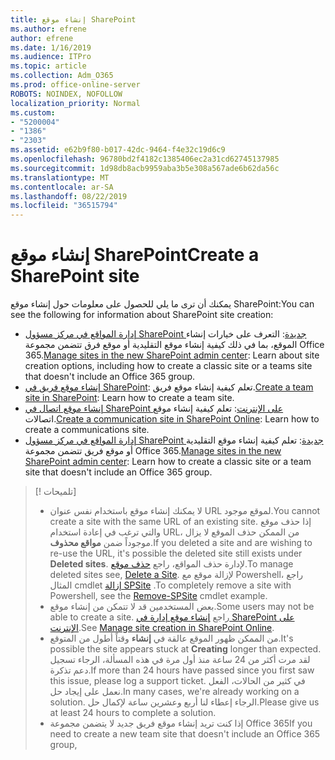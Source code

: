```yaml
---
title: إنشاء موقع SharePoint
ms.author: efrene
author: efrene
ms.date: 1/16/2019
ms.audience: ITPro
ms.topic: article
ms.collection: Adm_O365
ms.prod: office-online-server
ROBOTS: NOINDEX, NOFOLLOW
localization_priority: Normal
ms.custom:
- "5200004"
- "1386"
- "2303"
ms.assetid: e62b9f80-b017-42dc-9464-f4e32c19d6c9
ms.openlocfilehash: 96780bd2f4182c1385406ec2a31cd62745137985
ms.sourcegitcommit: 1d98db8acb9959aba3b5e308a567ade6b62da56c
ms.translationtype: MT
ms.contentlocale: ar-SA
ms.lasthandoff: 08/22/2019
ms.locfileid: "36515794"
---
```

# <a name="create-a-sharepoint-site"></a><span data-ttu-id="f07a9-102">إنشاء موقع SharePoint</span><span class="sxs-lookup"><span data-stu-id="f07a9-102">Create a SharePoint site</span></span>

<span data-ttu-id="f07a9-103">يمكنك أن ترى ما يلي للحصول على معلومات حول إنشاء موقع SharePoint:</span><span class="sxs-lookup"><span data-stu-id="f07a9-103">You can see the following for information about SharePoint site creation:</span></span>
- <span data-ttu-id="f07a9-104">[إدارة المواقع في مركز مسؤول SharePoint جديدة](https://docs.microsoft.com/sharepoint/manage-site-creation): التعرف على خيارات إنشاء الموقع، بما في ذلك كيفية إنشاء موقع التقليدية أو موقع فرق تتضمن مجموعة Office 365.</span><span class="sxs-lookup"><span data-stu-id="f07a9-104">[Manage sites in the new SharePoint admin center](https://docs.microsoft.com/sharepoint/manage-site-creation): Learn about site creation options, including how to create a classic site or a teams site that doesn't include an Office 365 group.</span></span>
- <span data-ttu-id="f07a9-105">[إنشاء موقع فريق في SharePoint](https://support.office.com/article/create-a-team-site-in-sharepoint-ef10c1e7-15f3-42a3-98aa-b5972711777d?ui=en-US&amp;rs=en-US&amp;ad=US): تعلم كيفية إنشاء موقع فريق.</span><span class="sxs-lookup"><span data-stu-id="f07a9-105">[Create a team site in SharePoint](https://support.office.com/article/create-a-team-site-in-sharepoint-ef10c1e7-15f3-42a3-98aa-b5972711777d?ui=en-US&amp;rs=en-US&amp;ad=US): Learn how to create a team site.</span></span>
- <span data-ttu-id="f07a9-106">[إنشاء موقع اتصال في SharePoint على الإنترنت](https://support.office.com/article/7fb44b20-a72f-4d2c-9173-fc8f59ba50eb): تعلم كيفية إنشاء موقع اتصالات.</span><span class="sxs-lookup"><span data-stu-id="f07a9-106">[Create a communication site in SharePoint Online](https://support.office.com/article/7fb44b20-a72f-4d2c-9173-fc8f59ba50eb): Learn how to create a communications site.</span></span>
- <span data-ttu-id="f07a9-107">[إدارة المواقع في مركز مسؤول SharePoint جديدة](https://docs.microsoft.com/sharepoint/manage-sites-in-new-admin-center#create-a-site): تعلم كيفية إنشاء موقع التقليدية أو موقع فريق تتضمن مجموعة Office 365.</span><span class="sxs-lookup"><span data-stu-id="f07a9-107">[Manage sites in the new SharePoint admin center](https://docs.microsoft.com/sharepoint/manage-sites-in-new-admin-center#create-a-site):  Learn how to create a classic site or a team site that doesn't include an Office 365 group.</span></span>


  
> [! تلميحات]
> - <span data-ttu-id="f07a9-109">لا يمكنك إنشاء موقع باستخدام نفس عنوان URL لموقع موجود.</span><span class="sxs-lookup"><span data-stu-id="f07a9-109">You cannot create a site with the same URL of an existing site.</span></span> <span data-ttu-id="f07a9-110">إذا حذف موقع والتي ترغب في إعادة استخدام URL، من الممكن حذف الموقع لا يزال موجوداً ضمن **مواقع محذوف**.</span><span class="sxs-lookup"><span data-stu-id="f07a9-110">If you deleted a site and are wishing to re-use the URL, it's possible the deleted site still exists under **Deleted sites**.</span></span> <span data-ttu-id="f07a9-111">لإدارة حذف المواقع، راجع [حذف موقع](https://docs.microsoft.com/sharepoint/manage-sites-in-new-admin-center#delete-a-site).</span><span class="sxs-lookup"><span data-stu-id="f07a9-111">To manage deleted sites see, [Delete a Site](https://docs.microsoft.com/sharepoint/manage-sites-in-new-admin-center#delete-a-site).</span></span> <span data-ttu-id="f07a9-112">لإزالة موقع مع Powershell، راجع المثال cmdlet [إزالة SPSite](https://docs.microsoft.com/sharepoint/manage-sites-in-new-admin-center#delete-a-site) .</span><span class="sxs-lookup"><span data-stu-id="f07a9-112">To completely remove a site with Powershell, see the [Remove-SPSite](https://docs.microsoft.com/sharepoint/manage-sites-in-new-admin-center#delete-a-site) cmdlet example.</span></span>
> - <span data-ttu-id="f07a9-113">بعض المستخدمين قد لا تتمكن من إنشاء موقع.</span><span class="sxs-lookup"><span data-stu-id="f07a9-113">Some users may not be able to create a site.</span></span> <span data-ttu-id="f07a9-114">راجع [إنشاء موقع إدارة في SharePoint على الإنترنت](https://docs.microsoft.com/sharepoint/manage-site-creation).</span><span class="sxs-lookup"><span data-stu-id="f07a9-114">See [Manage site creation in SharePoint Online](https://docs.microsoft.com/sharepoint/manage-site-creation).</span></span>
> - <span data-ttu-id="f07a9-115">من الممكن ظهور الموقع عالقة في **إنشاء** وقتاً أطول من المتوقع.</span><span class="sxs-lookup"><span data-stu-id="f07a9-115">It's possible the site appears stuck at **Creating** longer than expected.</span></span> <span data-ttu-id="f07a9-116">لقد مرت أكثر من 24 ساعة منذ أول مرة في هذه المسألة، الرجاء تسجيل دعم تذكرة.</span><span class="sxs-lookup"><span data-stu-id="f07a9-116">If more than 24 hours have passed since you first saw this issue, please log a support ticket.</span></span> <span data-ttu-id="f07a9-117">في كثير من الحالات، الفعل نعمل على إيجاد حل.</span><span class="sxs-lookup"><span data-stu-id="f07a9-117">In many cases, we're already working on a solution.</span></span> <span data-ttu-id="f07a9-118">الرجاء إعطاء لنا أربع وعشرين ساعة لإكمال حل.</span><span class="sxs-lookup"><span data-stu-id="f07a9-118">Please give us at least 24 hours to complete a solution.</span></span>
> - <span data-ttu-id="f07a9-119">إذا كنت تريد إنشاء موقع فريق جديد لا يتضمن مجموعة Office 365</span><span class="sxs-lookup"><span data-stu-id="f07a9-119">If you need to create a new team site that doesn't include an Office 365 group,</span></span> 


